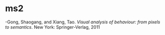 # ms2

-Gong, Shaogang, and Xiang, Tao. *Visual analysis of behaviour: from pixels to semantics*. New York: Springer-Verlag, 2011
